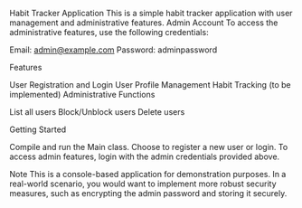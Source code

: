 Habit Tracker Application
This is a simple habit tracker application with user management and administrative features.
Admin Account
To access the administrative features, use the following credentials:

Email: admin@example.com
Password: adminpassword

Features

User Registration and Login
User Profile Management
Habit Tracking (to be implemented)
Administrative Functions

List all users
Block/Unblock users
Delete users

Getting Started

Compile and run the Main class.
Choose to register a new user or login.
To access admin features, login with the admin credentials provided above.

Note
This is a console-based application for demonstration purposes. In a real-world scenario, you would want to implement
more robust security measures, such as encrypting the admin password and storing it securely.